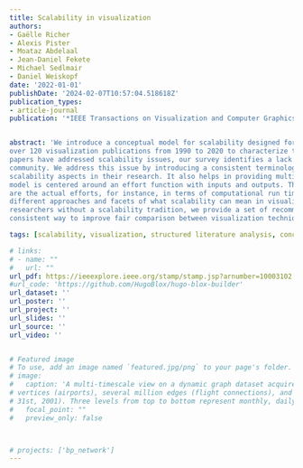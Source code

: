 ```yaml
---
title: Scalability in visualization
authors:
- Gaëlle Richer
- Alexis Pister
- Moataz Abdelaal
- Jean-Daniel Fekete
- Michael Sedlmair
- Daniel Weiskopf
date: '2022-01-01'
publishDate: '2024-02-07T10:57:04.518618Z'
publication_types:
- article-journal
publication: '*IEEE Transactions on Visualization and Computer Graphics*'


abstract: 'We introduce a conceptual model for scalability designed for visualization research. With this model, we systematically analyze
over 120 visualization publications from 1990 to 2020 to characterize the different notions of scalability in these works. While many
papers have addressed scalability issues, our survey identifies a lack of consistency in the use of the term in the visualization research
community. We address this issue by introducing a consistent terminology meant to help visualization researchers better characterize the
scalability aspects in their research. It also helps in providing multiple methods for supporting the claim that a work is “scalable.” Our
model is centered around an effort function with inputs and outputs. The inputs are the problem size and resources, whereas the outputs
are the actual efforts, for instance, in terms of computational run time or visual clutter. We select representative examples to illustrate
different approaches and facets of what scalability can mean in visualization literature. Finally, targeting the diverse crowd of visualization
researchers without a scalability tradition, we provide a set of recommendations for how scalability can be presented in a clear and
consistent way to improve fair comparison between visualization techniques and systems and foster reproducibility.'

tags: [scalability, visualization, structured literature analysis, conceptual framework]

# links:
# - name: ""
#   url: ""
url_pdf: https://ieeexplore.ieee.org/stamp/stamp.jsp?arnumber=10003102
#url_code: 'https://github.com/HugoBlox/hugo-blox-builder'
url_dataset: ''
url_poster: ''
url_project: ''
url_slides: ''
url_source: ''
url_video: ''


# Featured image
# To use, add an image named `featured.jpg/png` to your page's folder. 
# image:
#   caption: 'A multi-timescale view on a dynamic graph dataset acquired from the US domestic flight database consisting of several hundred
# vertices (airports), several million edges (flight connections), and more than one million time steps (from January 1st, 2000 to December
# 31st, 2001). Three levels from top to bottom represent monthly, daily, and hourly patterns, respectively'
#   focal_point: ""
#   preview_only: false



# projects: ['bp_network']
---
```

